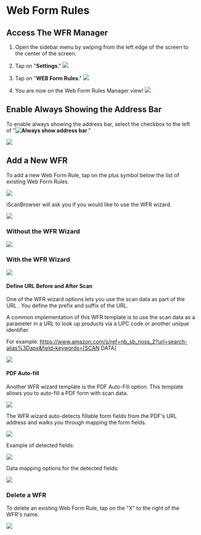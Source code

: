 # Web Form Rules
## Access The WFR Manager
1. Open the sidebar menu by swiping from the left edge of the screen to the center of the screen. 
2. Tap on "**Settings**."
![](https://i.imgur.com/AweUy5x.png)
3. Tap on "**WEB Form Rules**."
![](https://i.imgur.com/bqgH3k1.png)

4. You are now on the Web Form Rules Manager view!
![](https://i.imgur.com/24NfF2O.png)

## Enable Always Showing the Address Bar
To enable always showing the address bar, select the checkbox to the left of "**![Always show address bar]()**."

![](https://i.imgur.com/yUvOhbh.png)

## Add a New WFR
To add a new Web Form Rule, tap on the plus symbol below the list of existing Web Form Rules.

![](https://i.imgur.com/lxWwyEp.png)

iScanBrowser will ask you if you would like to use the WFR wizard. 

![](https://i.imgur.com/XUyheUg.png)

### Without the WFR Wizard

![](https://i.imgur.com/QDlqR9L.png)

### With the WFR Wizard

![](https://i.imgur.com/gRdimPd.png)

#### Define URL Before and After Scan 
One of the WFR wizard options lets you use the scan data as part of the URL . You define the prefix and suffix of the URL.

A common implementation of this WFR template is to use the scan data as a parameter in a URL to look up products via a UPC code or another unique identifier.

For example:
https://www.amazon.com/s/ref=nb_sb_noss_2?url=search-alias%3Daps&field-keywords=[SCAN DATA]  

![](https://i.imgur.com/Wu6X1Vh.png)

#### PDF Auto-fill
Another WFR wizard template is the PDF Auto-Fill option. This template allows you to auto-fill a PDF form with scan data. 

![](https://i.imgur.com/3uPTzqw.png)

The WFR wizard auto-detects fillable form fields from the PDF's URL address and walks you through mapping the form fields.

![](https://i.imgur.com/ACEX38h.png)

Example of detected fields:

![](https://i.imgur.com/7SXXLBA.png)


Data mapping options for the detected fields:

![](https://i.imgur.com/gIaRzK3.png)

### Delete a WFR
To delete an existing Web Form Rule, tap on the "X" to the right of the WFR's name.

![](https://i.imgur.com/WpJnEWw.png)

